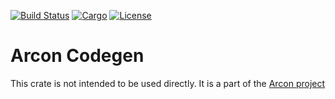 [![Build Status](https://dev.azure.com/arcon-cda/arcon/_apis/build/status/cda-group.arcon?branchName=master)](https://dev.azure.com/arcon-cda/arcon/_build/latest?definitionId=1&branchName=master)
[![Cargo](https://img.shields.io/badge/crates.io-v0.1.4-orange)](https://crates.io/crates/arcon_codegen)
[![License](https://img.shields.io/badge/License-AGPL--3.0--only-blue)](https://github.com/cda-group/arcon)

# Arcon Codegen

This crate is not intended to be used directly. It is a part of the [Arcon project](https://github.com/cda-group/arcon)
